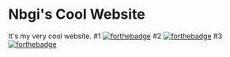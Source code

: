 # Nbgi's Cool Website
It's my very cool website.
#1
[![forthebadge](https://forthebadge.com/images/badges/you-didnt-ask-for-this.svg)](https://forthebadge.com)
#2
[![forthebadge](https://forthebadge.com/images/badges/contains-tasty-spaghetti-code.svg)](https://forthebadge.com)
#3
[![forthebadge](https://forthebadge.com/images/badges/works-on-my-machine.svg)](https://forthebadge.com)